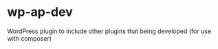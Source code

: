 wp-ap-dev
=========

WordPress plugin to include other plugins that being developed (for use with composer)
